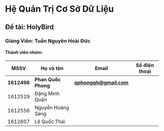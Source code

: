 # Hệ Quản Trị Cơ Sở Dữ Liệu
## Đề tài: HolyBird
### Giảng Viên: Tuần Nguyên Hoài Đức

#### Thành viên nhóm:
| MSSV | Họ và tên | Email | Số điện thoại |
|--- | --- | --- | --- |
| **1612498** | **Phan Quốc Phong** | **qphongqh@gmail.com** |  |
| 1612529 | Đặng Minh Quân | | |
| 1612556 | Nguyễn Hoàng Sang | |  |
| 1612607 | Lê Quốc Thái | | |
